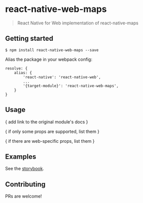 # react-native-web-maps
> React Native for Web implementation of react-native-maps

## Getting started
`$ npm install react-native-web-maps --save`

Alias the package in your webpack config:

```
resolve: {
    alias: {
        'react-native': 'react-native-web',
        ...
        '{target-module}': 'react-native-web-maps',
    }
}
```

## Usage
{ add link to the original module's docs }

{ if only some props are supported, list them }

{ if there are web-specific props, list them }

## Examples
See the [storybook](https://react-native-web-community.github.io/react-native-web-maps/storybook).

## Contributing
PRs are welcome!
